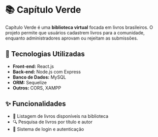 # 📚 Capítulo Verde

Capítulo Verde é uma **biblioteca virtual** focada em livros brasileiros. O projeto permite que usuários cadastrem livros para a comunidade, enquanto administradores aprovam ou rejeitam as submissões. 

## 🚀 Tecnologias Utilizadas

- **Front-end:** React.js
- **Back-end:** Node.js com Express
- **Banco de Dados:** MySQL
- **ORM:** Sequelize
- **Outros:** CORS, XAMPP

## ✨ Funcionalidades

- 📖 Listagem de livros disponíveis na biblioteca
- 🔍 Pesquisa de livros por título e autor
- 🔐 Sistema de login e autenticação

